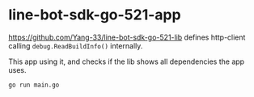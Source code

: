 # line-bot-sdk-go-521-app

https://github.com/Yang-33/line-bot-sdk-go-521-lib defines http-client calling `debug.ReadBuildInfo()` internally.

This app using it, and checks if the lib shows all dependencies the app uses.

```bash
go run main.go
```
